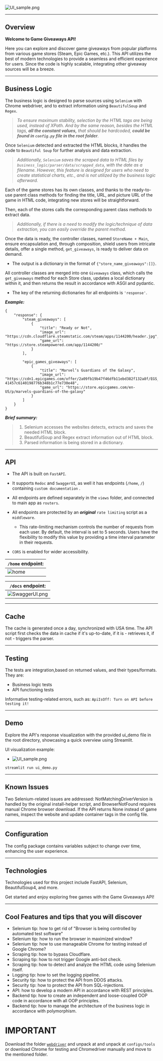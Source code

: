 ![UI_sample.png](.github/project_covers/cover.png)

---

## Overview

**Welcome to Game Giveaways API!**

Here you can explore and discover game giveaways from popular platforms from various game stores (Steam, Epic Games,
etc.).
This API utilizes the best of modern technologies to provide a seamless and efficient experience for users.
Since the code is highly scalable, integrating other giveaway sources will be a breeze.

---

## Business Logic

The business logic is designed to parse sources using `Selenium` with Chrome webdriver, and to extract information using
`BeautifulSoup` and `Regex`.

> _To ensure maximum stability, selection by the HTML tags are being used, instead of XPath. And by the same reason,
besides the HTML tags,
**all the constant values,** that should be hardcoded, **could be found in `config.py` file in the root folder**._

Once `Selenium` detected and extracted the HTML blocks, it handles the code to `Beautiful Soup` for further analysis and
data extraction.

> _Additionally, `Selenium` saves the scraped data to HTML files by `business_logic/parser/data/scrapped_data`, with the
date as a filename.
However, this feature is designed for users who need to create statistical charts, etc., and is not utilized by the
business logic afterward._

Each of the game stores has its own classes, and thanks to the ready-to-use parent class methods for finding the title,
URL, and picture URL of the game in HTML code, integrating new stores will be straightforward.

Then, each of the stores calls the corresponding parent class methods to extract data.

> _Additionally, if there is a need to modify the logic/technique of data extraction, you can easily override the parent
method._

Once the data is ready, the controller classes, named `StoreName + Main`, ensure encapsulation and, through composition,
shield users from intricate details, offer a single method, `get_giveaways`, is ready to deliver data on demand.

- The output is a dictionary in the format of `{"store_name_giveaways":[]}`.

All controller classes are merged into one `Giveaways` class, which calls the `get_giveaways` method for each Store
class,
updates a local dictionary within it, and then returns the result in accordance with ASGI and pydantic.

- The key of the returning dictionaries for all endpoints is `'response'`.

**_Example:_**

```
{
    "response": {
        "steam_giveaways": [
            {
                "title": "Ready or Not",
                "image_url": "https://cdn.cloudflare.steamstatic.com/steam/apps/1144200/header.jpg",
                "game_url": "https://store.steampowered.com/app/1144200/"
            }
        ],
        
        "epic_games_giveaways": [
            {
                "title": "Marvel’s Guardians of the Galaxy",
                "image_url": "https://cdn1.epicgames.com/offer/2a09fb19b47f46dfb11ebd382f132a8f/EGS_MarvelsGuardiansoftheGalaxy_EidosMontral_S1_01_2560x1440-41457c6140198776b348b1c77e730e48",
                "game_url": "https://store.epicgames.com/en-US/p/marvels-guardians-of-the-galaxy"
            }
        ]
    }
}
```

**_Brief summary:_**
> 1. Selenium accesses the websites detects, extracts and saves the needed HTML block.
> 2. BeautifulSoup and Regex extract information out of HTML block.
> 3. Parsed information is being stored in a dictionary.


---

## API

- The API is built on `FastAPI`.
- It supports `Redoc` and `SwaggerUI`, as well it has endpoints (`/home`, `/`) containing `custom documentation` .

- All endpoints are defined separately in the `views` folder, and connected to main app as `routers`.
- All endpoints are protected by an **_original_** `rate limiting` script as a `middleware`.
    - This rate-limiting mechanism controls the number of requests from each user. By default, the interval is set to 5
      seconds. Users have the flexibility to modify this value by providing a time interval parameter in their requests.
- `CORS` is enabled for wider accessibility.

| `/home` endpoint:                     |
|---------------------------------------|
| ![home](.github/screenshots/home.png) |

| `/docs` endpoint:                                   |
|-----------------------------------------------------|
| ![SwaggerUI.png](.github/screenshots/SwaggerUI.png) |

---

## Cache

The cache is generated once a day, synchronized with USA time.
The API script first checks the data in cache if it's up-to-date, if it is - retrieves it, if not - triggers the parser. 


---

## Testing

The tests are integration,based on returned values, and their types/formats. They are: 

- Business logic tests
- API functioning tests

Informative testing-related errors, such as: `ApiIsOff: Turn on API before testing it!`

---

## Demo

Explore the API's response visualization with the provided ui_demo file in the root directory, showcasing a quick
overview using Streamlit.

UI visualization example:

- ![UI_sample.png](.github/screenshots/UI_sample.png)

```commandline
streamlit run ui_demo.py
```

---

## Known Issues

Two Selenium-related issues are addressed: NotMatchingDriverVersion is handled by the original install-helper script,
and BrowserNotFound requires manual Chrome browser download. If the API returns None instead of game names, inspect the
website and update container tags in the config file.

---

## Configuration

The config package contains variables subject to change over time, enhancing the user experience.

---

## Technologies

Technologies used for this project include FastAPI, Selenium, BeautifulSoup4, and more.

Get started and enjoy exploring free games with the Game Giveaways API!

---

## Cool Features and tips that you will discover

- Selenium tip: how to get rid of "Browser is being controlled by automated test software"
- Selenium tip: how to run the browser in maximized window?  
- Selenium tip: how to use manageable Chrome for testing instead of Google Chrome?
- Scraping tip: how to bypass Cloudflare.
- Scraping tip: how to not trigger Google anti-bot check.
- Scraping tip: how to detect and analyze the HTML code using Selenium itself.
- Logging tip: how to set the logging pipeline.
- Security tip: how to protect the API from DDOS attacks.
- Security tip: how to protect the API from SQL-injections.
- API: how to develop a modern API in accordance with REST principles.
- Backend tip: how to create an independent and loose-coupled OOP code in accordance with all OOP principles.
- Backend tip: how to manage the architecture of the business logic in accordance with polymorphism.

# IMPORTANT

Download the folder [`webdriver`](https://drive.google.com/file/d/1VHUmhxt0ifRoipIpOT93VRsR6JnJ6AiA/view?usp=sharing) and unpack at and unpack at `configs/tools` or download Chrome for testing and Chromedriver manually and move to the mentioned folder.
